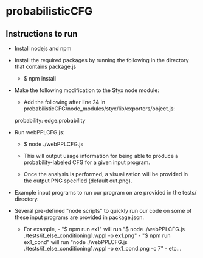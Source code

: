 # probabilisticCFG

## Instructions to run
- Install nodejs and npm
- Install the required packages by running the following in the directory that contains package.js
    - $ npm install
- Make the following modification to the Styx node module:
    - Add the following after line 24 in probabilisticCFG/node_modules/styx/lib/exporters/object.js:
    
    probability: edge.probability
    
- Run webPPLCFG.js:
    - $ node ./webPPLCFG.js
    
    - This will output usage information for being able to produce a probability-labeled CFG for a given input program.
    - Once the analysis is performed, a visualization will be provided in the output PNG specified (default out.png).
    
- Example input programs to run our program on are provided in the tests/ directory.
- Several pre-defined "node scripts" to quickly run our code on some of these input programs are provided in package.json.
    - For example, 
            - "$ npm run ex1" will run "$ node ./webPPLCFG.js ./tests/if_else_conditioning1.wppl -o ex1.png"
            - "$ npm run ex1_cond" will run "node ./webPPLCFG.js ./tests/if_else_conditioning1.wppl -o ex1_cond.png -c 7"
            - etc...
